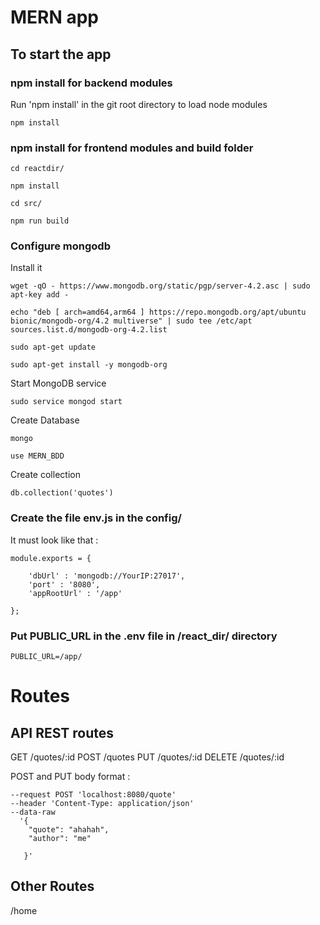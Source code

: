 
# MERN app

## To start the app

### npm install for backend modules

Run 'npm install' in the git root directory to load node modules

```npm install```

### npm install for frontend modules and build folder

```cd reactdir/```

```npm install```

```cd src/```

```npm run build```

### Configure mongodb

Install it

```wget -qO - https://www.mongodb.org/static/pgp/server-4.2.asc | sudo apt-key add -```

```echo "deb [ arch=amd64,arm64 ] https://repo.mongodb.org/apt/ubuntu bionic/mongodb-org/4.2 multiverse" | sudo tee /etc/apt sources.list.d/mongodb-org-4.2.list```

```sudo apt-get update```

```sudo apt-get install -y mongodb-org```


Start MongoDB service

```sudo service mongod start```

Create Database

```mongo```

```use MERN_BDD```

Create collection

```db.collection('quotes')```

### Create the file env.js in the config/

It must look like that :

```
module.exports = {

    'dbUrl' : 'mongodb://YourIP:27017',
    'port' : '8080',
    'appRootUrl' : '/app'

};
```


### Put PUBLIC_URL in the .env file in /react_dir/ directory

```PUBLIC_URL=/app/```


# Routes

## API REST routes

GET /quotes/:id
POST /quotes
PUT /quotes/:id
DELETE /quotes/:id


POST and PUT body format :

```
--request POST 'localhost:8080/quote'
--header 'Content-Type: application/json'
--data-raw
  '{
    "quote": "ahahah",
    "author": "me"

   }'
```

## Other Routes

/home
